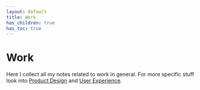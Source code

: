 ```yaml
---
layout: default
title: Work
has_children: true
has_toc: true
---
```


# Work

Here I collect all my notes related to work in general. For more specific stuff look into [Product Design](/product-design) and [User Experience](/ux).